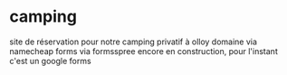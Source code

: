 # camping
site de réservation pour notre camping privatif à olloy
domaine via namecheap
forms via formsspree encore en construction, pour l'instant c'est un google forms
